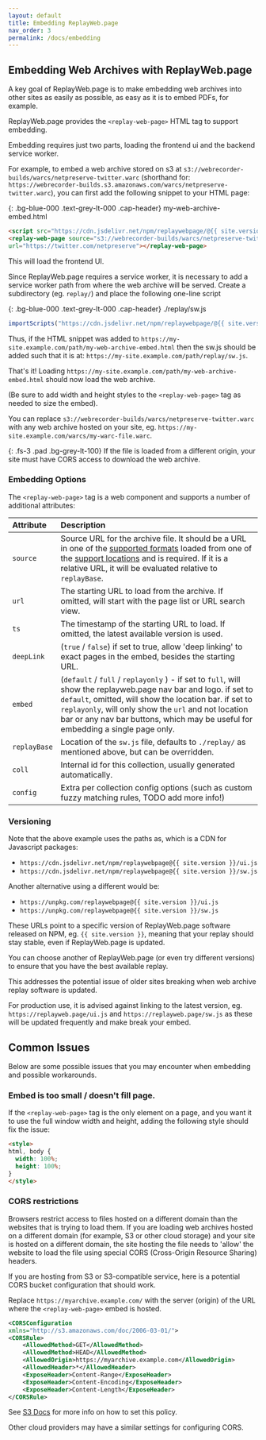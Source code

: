 ```yaml
---
layout: default
title: Embedding ReplayWeb.page
nav_order: 3
permalink: /docs/embedding
---
```


## Embedding Web Archives with ReplayWeb.page

A key goal of ReplayWeb.page is to make embedding web archives into other sites as easily as possible,
as easy as it is to embed PDFs, for example.

ReplayWeb.page provides the `<replay-web-page>` HTML tag to support embedding.

Embedding requires just two parts, loading the frontend ui and the backend service worker.

For example, to embed a web archive stored on s3 at `s3://webrecorder-builds/warcs/netpreserve-twitter.warc`
(shorthand for: `https://webrecorder-builds.s3.amazonaws.com/warcs/netpreserve-twitter.warc`), you can first add
the following snippet to your HTML page:


{: .bg-blue-000 .text-grey-lt-000 .cap-header}
my-web-archive-embed.html

```html
<script src="https://cdn.jsdelivr.net/npm/replaywebpage/@{{ site.version }}/ui.js"></script>
<replay-web-page source="s3://webrecorder-builds/warcs/netpreserve-twitter.warc"
url="https://twitter.com/netpreserve"></replay-web-page>
```

This will load the frontend UI.

Since ReplayWeb.page requires a service worker, it is necessary to add a service worker path
from where the web archive will be served. Create a subdirectory (eg. `replay/`) and place the following
one-line script


{: .bg-blue-000 .text-grey-lt-000 .cap-header}
./replay/sw.js

```javascript
importScripts("https://cdn.jsdelivr.net/npm/replaywebpage/@{{ site.version }}/sw.js");
```

Thus, if the HTML snippet was added to `https://my-site.example.com/path/my-web-archive-embed.html`
then the sw.js should be added such that it is at: `https://my-site.example.com/path/replay/sw.js`.

That's it! Loading `https://my-site.example.com/path/my-web-archive-embed.html` should now load the web archive.

(Be sure to add width and height styles to the `<replay-web-page>` tag as needed to size the embed).

You can replace `s3://webrecorder-builds/warcs/netpreserve-twitter.warc` with any web archive hosted on your site,
eg.  `https://my-site.example.com/warcs/my-warc-file.warc`.

{:  .fs-3 .pad .bg-grey-lt-100}
If the file is loaded from a different origin, your site must have CORS access to download the web archive.


### Embedding Options

The `<replay-web-page>` tag is a web component and supports a number of additional attributes:

| Attribute    | Description      |
|:-------------|:-----------------|
| `source`     | Source URL for the archive file. It should be a URL in one of the [supported formats](/docs/formats) loaded from one of the [support locations](/docs/locations) and is required. If it is a relative URL, it will be evaluated relative to `replayBase`. |
| `url`        | The starting URL to load from the archive. If omitted, will start with the page list or URL search view. |
| `ts`         | The timestamp of the starting URL to load. If omitted, the latest available version is used. |
| `deepLink`   | (`true` / `false`) if set to true, allow 'deep linking' to exact pages in the embed, besides the starting URL. |
| `embed`      | (`default` / `full` / `replayonly` ) - if set to `full`, will show the replayweb.page nav bar and logo. if set to `default`, omitted, will show the location bar. if set to `replayonly`, will only show the `url` and not location bar or any nav bar buttons, which may be useful for embedding a single page only. |
| `replayBase` | Location of the `sw.js` file, defaults to `./replay/` as mentioned above, but can be overridden. |
| `coll`       | Internal id for this collection, usually generated automatically.
| `config`     | Extra per collection config options (such as custom fuzzy matching rules, TODO add more info!) |


### Versioning

Note that the above example uses the paths as, which is a CDN for Javascript packages:

- `https://cdn.jsdelivr.net/npm/replaywebpage@{{ site.version }}/ui.js`
- `https://cdn.jsdelivr.net/npm/replaywebpage@{{ site.version }}/sw.js`

Another alternative using a different would be:

- `https://unpkg.com/replaywebpage@{{ site.version }}/ui.js`
- `https://unpkg.com/replaywebpage@{{ site.version }}/sw.js`

These URLs point to a specific version of ReplayWeb.page software released on NPM, eg. `{{ site.version }}`, meaning that your replay should stay stable, even if ReplayWeb.page is updated.

You can choose another of ReplayWeb.page (or even try different versions) to ensure that you have the best available replay.

This addresses the potential issue of older sites breaking when web archive replay software is updated.

For production use, it is advised against linking to the latest version, eg. `https://replayweb.page/ui.js`
and `https://replayweb.page/sw.js` as these will be updated frequently and make break your embed.

## Common Issues

Below are some possible issues that you may encounter when embedding and possible workarounds.


### Embed is too small / doesn't fill page.

If the `<replay-web-page>` tag is the only element on a page, and you want it to use the full window width and height, adding the following
style should fix the issue:

```html
<style>
html, body {
  width: 100%;
  height: 100%;
}
</style>
```

### CORS restrictions

Browsers restrict access to files hosted on a different domain than the websites that is trying to load them.
If you are loading web archives hosted on a different domain (for example, S3 or other cloud storage) and your site is hosted on a different domain,
the site hosting the file needs to 'allow' the website to load the file using special CORS (Cross-Origin Resource Sharing) headers.

If you are hosting from S3 or S3-compatible service, here is a potential CORS bucket configuration that should work.

Replace `https://myarchive.example.com/` with the server (origin) of the URL where the `<replay-web-page>` embed is hosted.

```xml
<CORSConfiguration
xmlns="http://s3.amazonaws.com/doc/2006-03-01/">
<CORSRule>
	<AllowedMethod>GET</AllowedMethod>
	<AllowedMethod>HEAD</AllowedMethod>
	<AllowedOrigin>https://myarchive.example.com</AllowedOrigin>
	<AllowedHeader>*</AllowedHeader>
	<ExposeHeader>Content-Range</ExposeHeader>
	<ExposeHeader>Content-Encoding</ExposeHeader>
	<ExposeHeader>Content-Length</ExposeHeader>
</CORSRule>
```

See [S3 Docs](https://docs.aws.amazon.com/AmazonS3/latest/userguide/ManageCorsUsing.html) for more info on how to set this policy.

Other cloud providers may have a similar settings for configuring CORS.

